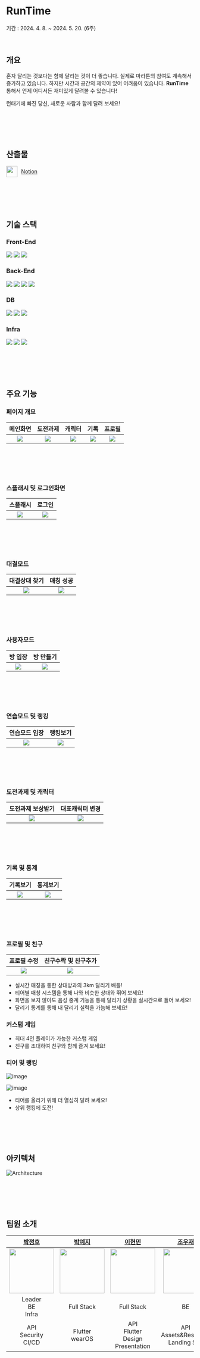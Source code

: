 # RunTime

기간 : 2024. 4. 8. ~ 2024. 5. 20. (6주)

<br/>

## 개요

혼자 달리는 것보다는 함께 달리는 것이 더 좋습니다. 실제로 마라톤의 참여도 계속해서 증가하고 있습니다. 하지만 시간과 공간의 제약이 있어 어려움이 있습니다. **RunTime** 통해서 언제 어디서든 재미있게 달려볼 수 있습니다!

런태기에 빠진 당신, 새로운 사람과 함께 달려 보세요!




<br/><br/><br/><br/>




## 산출물
<div style="display: flex; align-items: center;">
  <img src="https://github.com/cuzzzu1318/cuzzzu1318.github.io/assets/77597885/ad76dad9-f69a-4af8-a8d0-a1d60306f033" width="30px" style="margin-right: 10px;"/>
  <a href="https://www.notion.so/0ff20d1b3bd845f88c093033ba97a451">Notion</a>
</div>




<br/><br/><br/><br/>





## 기술 스택

### Front-End

<img src="https://img.shields.io/badge/Flutter-02569B?style=for-the-badge&logo=Flutter&logoColor=black">
<img src="https://img.shields.io/badge/firebase-FFCA28?style=for-the-badge&logo=firebase&logoColor=black">
<img src="https://img.shields.io/badge/stomp-000000?style=for-the-badge&logo=stomp&logoColor=black">



### Back-End
<img src="https://img.shields.io/badge/springboot-6DB33F?style=for-the-badge&logo=SpringBoot&logoColor=black">
<img src="https://img.shields.io/badge/JPA-6DB33F?style=for-the-badge&logo=JPA&logoColor=black">
<img src = "https://img.shields.io/badge/spring%20security-6DB33F?style=for-the-badge&logo=spring%20security&logoColor=black">
<img src="https://img.shields.io/badge/stomp-000000?style=for-the-badge&logo=stomp&logoColor=black">



### DB
<img src="https://img.shields.io/badge/redis-DC382D?style=for-the-badge&logo=redis&logoColor=black">
<img src="https://img.shields.io/badge/MySQL-4479A1?style=for-the-badge&logo=MySQL&logoColor=black">
<img src="https://img.shields.io/badge/S3-569A31?style=for-the-badge&logo=amazons3&logoColor=black">




### Infra
<img src="https://img.shields.io/badge/docker-2496ED?style=for-the-badge&logo=docker&logoColor=black">
<img src="https://img.shields.io/badge/nginx-009639?style=for-the-badge&logo=nginx&logoColor=black">
<img src="https://img.shields.io/badge/jenkins-D24939?style=for-the-badge&logo=Jenkins&logoColor=black">







<br/><br/><br/><br/>






## 주요 기능

### 페이지 개요



|**메인화면**|**도전과제**|**캐릭터**|**기록**|**프로필**|
| :---: | :---: | :---: | :---: | :---: | 
| <img src="assets/png/홈화면.png"> | <img src="assets/png/도전과제화면.png"> | <img src="assets/png/캐릭터화면.png"> | <img src="assets/png/기록화면.png"> | <img src="assets/png/프로필화면.png"> |


<br/><br/><br/><br/>



### 스플래시 및 로그인화면

|**스플래시**|**로그인**|
| :---: | :---: | 
|<img src="assets/gif/스플래시화면.gif">|<img src="assets/gif/로그인 및 위치정보 활용 동의.gif">|



<br/><br/><br/><br/>


### 대결모드

|**대결상대 찾기**|**매칭 성공**|
| :---: | :---: | 
|<img src="assets/gif/대결모드 상대찾기.gif">|<img src="assets/gif/대결모드 - 매칭성공.gif">|



<br/><br/><br/><br/>



### 사용자모드

|**방 입장**|**방 만들기**|
| :---: | :---: | 
|<img src="assets/gif/사용자모드 - 방입장.gif">|<img src="assets/gif/사용자모드 - 방만들기.gif">|




<br/><br/><br/><br/>




### 연습모드 및 랭킹

|**연습모드 입장**|**랭킹보기**|
| :---: | :---: | 
|<img src="assets/gif/연습모드 입장.gif">|<img src="assets/gif/랭킹보기.gif">|




<br/><br/><br/><br/>




### 도전과제 및 캐릭터

|**도전과제 보상받기**|**대표캐릭터 변경**|
| :---: | :---: | 
|<img src="assets/gif/도전과제 보상받기.gif">|<img src="assets/gif/캐릭터 - 구경 및 대표캐릭터 선택.gif">|




<br/><br/><br/><br/>




### 기록 및 통계

|**기록보기**|**통계보기**|
| :---: | :---: | 
|<img src="assets/gif/기록보기.gif">|<img src="assets/gif/통계보기.gif">|






<br/><br/><br/><br/>




### 프로필 및 친구

|**프로필 수정**|**친구수락 및 친구추가**|
| :---: | :---: | 
|<img src="assets/gif/프로필 - 닉네임변경.gif">|<img src="assets/gif/친구 수락 및 친구 요청.gif">|






<!-- ![image](https://github.com/cuzzzu1318/cuzzzu1318.github.io/assets/gif/77597885/da715e77-7369-4ea5-8ddc-0fb91d14d677) -->
- 실시간 매칭을 통한 상대방과의 3km 달리기 배틀!
- 티어별 매칭 시스템을 통해 나와 비슷한 상대와 뛰어 보세요!
- 화면을 보지 않아도 음성 중계 기능을 통해 달리기 상황을 실시간으로 들어 보세요!
- 달리기 통계를 통해 내 달리기 실력을 가늠해 보세요!
### 커스텀 게임

- 최대 4인 플레이가 가능한 커스텀 게임
- 친구를 초대하여 친구와 함께 즐겨 보세요!




### 티어 및 랭킹

![image](assets/png/랭크표1.png)

![image](assets/png/랭크표2.png)

<!-- ![image](https://github.com/cuzzzu1318/cuzzzu1318.github.io/assets/gif/77597885/029b4b43-197e-4ef4-a06d-f2fd6034d2a0) -->
- 티어를 올리기 위해 더 열심히 달려 보세요!
- 상위 랭킹에 도전!

<!-- 
### 도전과제 및 캐릭터
![image](https://github.com/cuzzzu1318/cuzzzu1318.github.io/assets/gif/77597885/7320886f-8557-4815-a79e-23955aafb44d)
- 약 20 종의 귀여운 캐릭터!
- 도전과제를 완료해 캐릭터를 얻어 보세요!
- 획득 방법이 알려지지 않은 히든 캐릭터도..? -->





<br/><br/><br/><br/>





## 아키텍처

![Architecture](assets/png/아키텍처.jpg)




<br/><br/><br/><br/>





## 팀원 소개

| [박정호](https://github.com/cuzzzu1318) | [박예지](https://github.com/yeji0517) | [이현민](https://github.com/hyunmin2667) | [조우재](https://github.com/Jo-dv) | [조창래](https://github.com/crcho5133) | [최도훈](https://github.com/Dohun-choi) |
| :---: | :---: | :---: | :---: | :---: | :---: |
|<img src="https://avatars.githubusercontent.com/u/77597885" height="120px">|<img src="https://avatars.githubusercontent.com/u/90388620" height="120px">|<img src="https://avatars.githubusercontent.com/u/45263877" height="120px">|<img src="https://avatars.githubusercontent.com/u/63555689" height="120px">|<img src="https://avatars.githubusercontent.com/u/140131170" height="120px">|<img src="https://avatars.githubusercontent.com/u/139415969" height="120px">|
| Leader<br>BE<br>Infra | Full Stack | Full Stack<br> | BE | BE | FE |
| API<br>Security<br>CI/CD | Flutter<br>wearOS | API<br>Flutter<br>Design<br>Presentation | API<br>Assets&Resource<br>Landing Site | API<br>Socket<br>Game | Flutter<br>Socket<br>Game |



